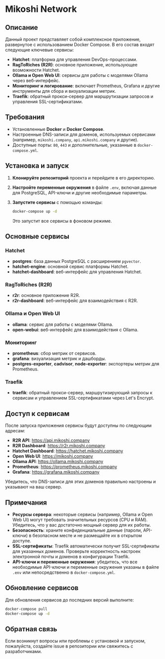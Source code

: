 # Mikoshi Network

## Описание

Данный проект представляет собой комплексное приложение, развернутое с использованием Docker Compose. В его состав входят следующие ключевые сервисы:

- **Hatchet**: платформа для управления DevOps-процессами.
- **RagToRiches (R2R)**: основное приложение, использующее возможности Hatchet.
- **Ollama и Open Web UI**: сервисы для работы с моделями Ollama через веб-интерфейс.
- **Мониторинг и логирование**: включает Prometheus, Grafana и другие инструменты для сбора и визуализации метрик.
- **Traefik**: обратный прокси-сервер для маршрутизации запросов и управления SSL-сертификатами.

## Требования

- Установленные **Docker** и **Docker Compose**.
- Настроенные DNS-записи для доменов, используемых сервисами (например, `mikoshi.company`, `api.mikoshi.company` и другие).
- Доступные порты: `80`, `443` и дополнительные, указанные в `docker-compose.yml`.

## Установка и запуск

1. **Клонируйте репозиторий** проекта и перейдите в его директорию.

2. **Настройте переменные окружения** в файле `.env`, включая данные для PostgreSQL, API-ключи и другие необходимые параметры.

3. **Запустите сервисы** с помощью команды:

   ```bash
   docker-compose up -d
   ```

   Это запустит все сервисы в фоновом режиме.

## Основные сервисы

### Hatchet

- **postgres**: база данных PostgreSQL с расширением `pgvector`.
- **hatchet-engine**: основной сервис платформы Hatchet.
- **hatchet-dashboard**: веб-интерфейс для управления Hatchet.

### RagToRiches (R2R)

- **r2r**: основное приложение R2R.
- **r2r-dashboard**: веб-интерфейс для взаимодействия с R2R.

### Ollama и Open Web UI

- **ollama**: сервис для работы с моделями Ollama.
- **open-webui**: веб-интерфейс для взаимодействия с Ollama.

### Мониторинг

- **prometheus**: сбор метрик от сервисов.
- **grafana**: визуализация метрик и дашборды.
- **postgres-exporter**, **cadvisor**, **node-exporter**: экспортеры метрик для Prometheus.

### Traefik

- **traefik**: обратный прокси-сервер, маршрутизирующий запросы к сервисам и управлением SSL-сертификатами через Let's Encrypt.

## Доступ к сервисам

После запуска приложения сервисы будут доступны по следующим адресам:

- **R2R API**: https://api.mikoshi.company
- **R2R Dashboard**: https://r2r.mikoshi.company
- **Hatchet Dashboard**: https://hatchet.mikoshi.company
- **Open Web UI**: https://mikoshi.company
- **Ollama API**: https://ollama.mikoshi.company
- **Prometheus**: https://prometheus.mikoshi.company
- **Grafana**: https://grafana.mikoshi.company

Убедитесь, что DNS-записи для этих доменов правильно настроены и указывают на ваш сервер.

## Примечания

- **Ресурсы сервера**: некоторые сервисы (например, Ollama и Open Web UI) могут требовать значительных ресурсов (CPU и RAM). Убедитесь, что у вас достаточно мощный сервер для их работы.
- **Безопасность**: храните конфиденциальные данные (пароли, API-ключи) в безопасном месте и не размещайте их в открытом доступе.
- **SSL-сертификаты**: Traefik автоматически получит SSL-сертификаты для указанных доменов. Проверьте корректность настроек электронной почты и доменов в конфигурации Traefik.
- **API-ключи и переменные окружения**: убедитесь, что все необходимые API-ключи и переменные окружения указаны в файле `.env` или непосредственно в `docker-compose.yml`.

## Обновление сервисов

Для обновления сервисов до последних версий выполните:

```bash
docker-compose pull
docker-compose up -d
```

## Обратная связь

Если возникнут вопросы или проблемы с установкой и запуском, пожалуйста, создайте issue в репозитории или свяжитесь с разработчиками.
